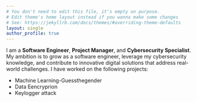 ```yaml
---
# You don't need to edit this file, it's empty on purpose.
# Edit theme's home layout instead if you wanna make some changes
# See: https://jekyllrb.com/docs/themes/#overriding-theme-defaults
layout: single
author_profile: true
---
```

I am a **Software Engineer**, **Project Manager**, and **Cybersecurity Specialist**. My ambition is to grow as a software engineer, leverage my cybersecurity knowledge, and contribute to innovative digital solutions that address real-world challenges. I have worked on the following projects:
- Machine Learning-Guessthegender
- Data Eencryprion
- Keylogger attack
